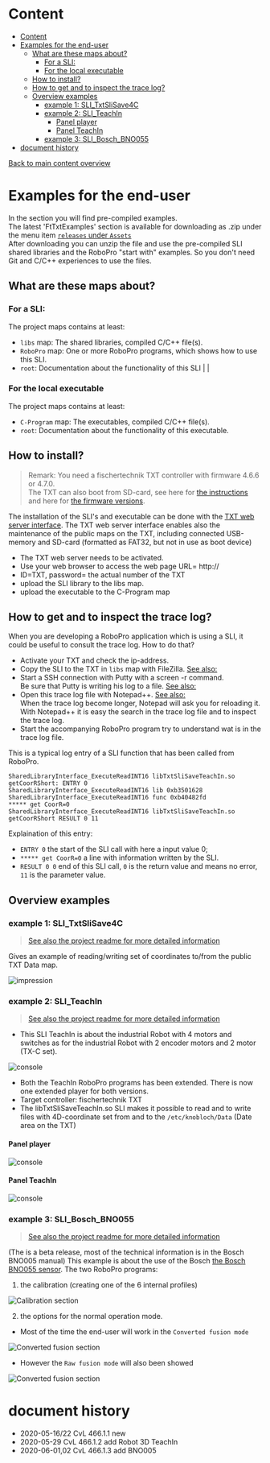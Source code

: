 
# Content
<!-- TOC depthFrom:1 depthTo:6 withLinks:1 updateOnSave:1 orderedList:0 -->

- [Content](#content)
- [Examples for the end-user](#examples-for-the-end-user)
	- [What are these maps about?](#what-are-these-maps-about)
		- [For a SLI:](#for-a-sli)
		- [For the local executable](#for-the-local-executable)
	- [How to install?](#how-to-install)
	- [How to get and to inspect the trace log?<a id="howtracelog"></a>](#how-to-get-and-to-inspect-the-trace-loga-idhowtraceloga)
	- [Overview examples](#overview-examples)
		- [example 1: SLI_TxtSliSave4C](#example-1-slitxtslisave4c)
		- [example 2: SLI_TeachIn](#example-2-sliteachin)
			- [Panel player](#panel-player)
			- [Panel TeachIn](#panel-teachin)
		- [example 3: SLI_Bosch_BNO055](#example-3-sliboschbno055)
- [document history](#document-history)

<!-- /TOC -->
[Back to main content overview](https://github.com/fischertechnik/txt_demo_ROBOPro_SLI/blob/master/README.md#overview)
# Examples for the end-user

In the section you will find pre-compiled examples.<br/>
The latest 'FtTxtExamples' section is available for downloading as .zip under the menu item [`releases` under `Assets`](https://github.com/fischertechnik/txt_demo_ROBOPro_SLI/releases)<br/>
After downloading you can unzip the file and use the pre-compiled SLI shared libraries and the RoboPro "start with" examples.
So you don't need Git and C/C++ experiences to use the files. 

## What are these maps about?
### For a SLI:
The project maps contains at least:
- `libs` map: The shared libraries, compiled C/C++ file(s). 
- `RoboPro` map: One or more RoboPro programs, which shows how to use this SLI.
- `root`: Documentation about the functionality of this SLI  |   |  

### For the local executable
The project maps contains at least:
- `C-Program` map: The executables, compiled C/C++ file(s).
- `root`:  Documentation about the functionality of this executable.

## How to install?
> Remark: You need a fischertechnik TXT controller with firmware 4.6.6 or 4.7.0.<br/>
The TXT can also boot from SD-card, see here for [the instructions](https://www.fischertechnik.de/-/media/fischertechnik/fite/service/downloads/robotics/txt-controller/documents/txt_-firmware_microsd.ashx) and here for [the firmware versions](https://github.com/fischertechnik/FT-TXT/releases).<br/>

The installation of the SLI's and executable can be done with the [TXT web server interface](../HowToUseTxtWeb.md).
The TXT web server interface enables also the maintenance of the public maps on the TXT, including connected USB-memory and SD-card (formatted as FAT32, but not in use as boot device)
- The TXT web server needs to be activated.
- Use your web browser to access the web page
URL= http://<ip-addres of the TXT>
- ID=TXT, password= the actual number of the TXT
- upload the SLI library to the libs map.
- upload the executable to the C-Program map

## How to get and to inspect the trace log?<a id="howtracelog"></a> 
When you are developing a RoboPro application which is using a SLI, it could be useful to consult the trace log.
How to do that?
- Activate your TXT and check the ip-address.
- Copy the SLI to the TXT in `libs` map with FileZilla. [See also:](https://github.com/fischertechnik/txt_demo_ROBOPro_SLI/blob/master/WhichToolsYouNeed.md#filezillasetup) 
- Start a SSH connection with Putty with a screen -r command.<br/>
  Be sure that Putty is writing his log to a file. [See also:](https://github.com/fischertechnik/txt_demo_ROBOPro_SLI/blob/master/WhichToolsYouNeed.md#puttysetup)
- Open this trace log file with Notepad++. [See also:](https://github.com/fischertechnik/txt_demo_ROBOPro_SLI/blob/master/WhichToolsYouNeed.md#notepad)<br/>
  When the trace log become longer, Notepad will ask you for reloading it.<br/>
  With Notepad++ it is easy the search in the trace log file and to inspect the trace log.
- Start the accompanying RoboPro program try to understand wat is in the trace log file.<br/>

This is a typical log entry of a SLI function that has been called from RoboPro.<br/>
```
SharedLibraryInterface_ExecuteReadINT16 libTxtSliSaveTeachIn.so getCoorRShort: ENTRY 0
SharedLibraryInterface_ExecuteReadINT16 lib 0xb3501628
SharedLibraryInterface_ExecuteReadINT16 func 0xb40482fd
***** get CoorR=0
SharedLibraryInterface_ExecuteReadINT16 libTxtSliSaveTeachIn.so getCoorRShort RESULT 0 11 
 ```
Explaination of this entry:<br/>
- `ENTRY 0`  the start of the SLI call with here a input value 0;
- `***** get CoorR=0` a line with information written by the SLI. 
- `RESULT 0 0` end of this SLI call, `0` is the return value and means no error, `11` is the parameter value.
   

## Overview examples
### example 1: SLI_TxtSliSave4C

> [See also the project readme for more detailed information](./SLI_TxtSliSave4C/README.md)

Gives an example of reading/writing set of coordinates to/from the public TXT Data map.

![impression](./SLI_TxtSliSave4C/docs/rb(1.3_f01).png)

### example 2: SLI_TeachIn

> [See also the project readme for more detailed information](./SLI_TeachIn/README.md)

- This SLI TeachIn is about the industrial Robot with 4 motors and switches as for the industrial Robot with 2 encoder motors and 2 motor (TX-C set).

![console](./SLI_TeachIn/docs/DSC_4652.JPG)

- Both the TeachIn RoboPro programs has been extended.
  There is now one extended player for both versions.
- Target controller: fischertechnik TXT
- The libTxtSliSaveTeachIn.so SLI makes it possible to read and to write files with  4D-coordinate set from and to the `/etc/knobloch/Data` (Date area on the TXT)

#### Panel player
![console](./SLI_TeachIn/docs/player(panel_02).png)

#### Panel TeachIn
![console](./SLI_TeachIn/docs/TeachIn(panel_02).png)


### example 3: SLI_Bosch_BNO055

> [See also the project readme for more detailed information](./SLI_Bosch_BNO055/README.md)
 
(The is a beta release, most of the technical information is in the Bosch BNO005 manual)
This example is about the use of the Bosch [the  Bosch BNO055 sensor](https://www.bosch-sensortec.com/bst/products/all_products/bno055). 
The two RoboPro programs:
1. the calibration (creating one of the 6 internal profiles)

![Calibration section](./SLI_Bosch_BNO055/docs/I2C_DeviceInit2.PNG)

2. the options for the normal operation mode.
- Most of the time the end-user will work in the `Converted fusion mode`

![Converted fusion section](./SLI_Bosch_BNO055/docs/I2C_ConvertedFusionTests.PNG)

- However the  `Raw fusion mode` will also been showed

![Converted fusion section](./SLI_Bosch_BNO055/docs/I2C_RawFusionTests.PNG)
 


# document history 
- 2020-05-16/22 CvL 466.1.1 new
- 2020-05-29 CvL 466.1.2 add Robot 3D TeachIn
- 2020-06-01,02 CvL 466.1.3 add BNO005